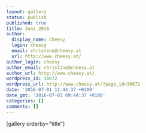 ```yaml
---
layout: gallery
status: publish
published: true
title: Juni 2016
author:
  display_name: cheesy
  login: cheesy
  email: christine@cheesy.at
  url: http://www.cheesy.at/
author_login: cheesy
author_email: christine@cheesy.at
author_url: http://www.cheesy.at/
wordpress_id: 30672
wordpress_url: http://www.cheesy.at/?page_id=30672
date: '2016-07-01 11:44:37 +0100'
date_gmt: '2016-07-01 09:44:37 +0100'
categories: []
comments: []
---
```

[gallery orderby="title"]
